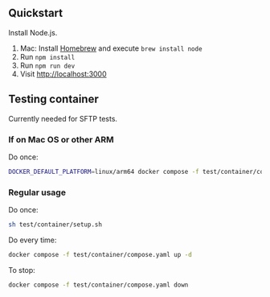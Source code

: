 ## Quickstart

Install Node.js.
1. Mac: Install [Homebrew](https://brew.sh/) and execute `brew install node`
2. Run `npm install`
3. Run `npm run dev`
4. Visit [http://localhost:3000](http://localhost:3000)

## Testing container

Currently needed for SFTP tests.

### If on Mac OS or other ARM

Do once:

```sh
DOCKER_DEFAULT_PLATFORM=linux/arm64 docker compose -f test/container/compose.yaml build
```

### Regular usage

Do once:

```sh
sh test/container/setup.sh
```

Do every time:

```sh
docker compose -f test/container/compose.yaml up -d
```

To stop:

```sh
docker compose -f test/container/compose.yaml down
```
